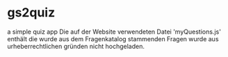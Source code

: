 # gs2quiz
a simple quiz app
Die auf der Website verwendeten Datei 'myQuestions.js' enthält die  wurde aus dem Fragenkatalog stammenden Fragen wurde aus  urheberrechtlichen gründen nicht hochgeladen.
